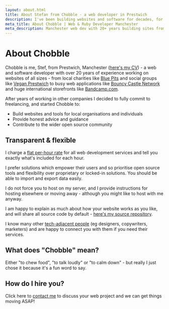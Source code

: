 ```yaml
---
layout: about.html
title: About Stefan from Chobble - a web developer in Prestwich
description: I've been building websites and software for decades, for companies of all sizes.
meta_title: About Chobble | Web & Ruby Developer Manchester
meta_description: Manchester web dev with 20+ years building sites from local charities to Bandcamp - open source everything, flat rate pricing, you own your code - no sneaky contracts
---
```


# About Chobble

Chobble is me, Stef, from Prestwich, Manchester ([here's my CV](https://www.stefn.co.uk/cv/)) - a web and software developer with over 20 years of experience working on websites of all sizes - from local charities like [Blue Pits](https://www.bluepitshousingaction.co.uk) and social groups like [Vegan Prestwich](https://veganprestwich.co.uk) to busy web applications like [Bouncy Castle Network](https://www.bouncycastlenetwork.com) and huge international storefronts like [Bandcamp.com](https://bandcamp.com).

After years of working in other companies I decided to fully commit to freelancing, and started Chobble to:

- Build websites and tools for local organisations and individuals
- Provide honest advice and guidance
- Contribute to the wider open source community

## Transparent & flexible

I charge a [flat per-hour rate](/prices/) for all web development services and tell you exactly what's included for each hour.

I prefer solutions which empower their users and so prioritise open source tools and flexibility over proprietary or locked-in solutions. You should be able to import and export data easily.

I do not force you to host on my server, and I provide instructions for hosting elsewhere or moving away - although you might like to host with me anyway.

I am happy to explain as much about how your website works as you like, and will share all source code by default - [here's my source repository](https://git.chobble.com).

I know many other [tech-adjacent people](/friends/) (eg designers, copywriters, marketers) and are happy to connect you with them if you need their services.

## What does "Chobble" mean?

Either "to chew food", "to talk loudly" or "to calm down" - but really I just chose it because it's a fun word to say.

## How do I hire you?

Click here to [contact me](/contact/) to discuss your web project and we can get things moving ASAP!
